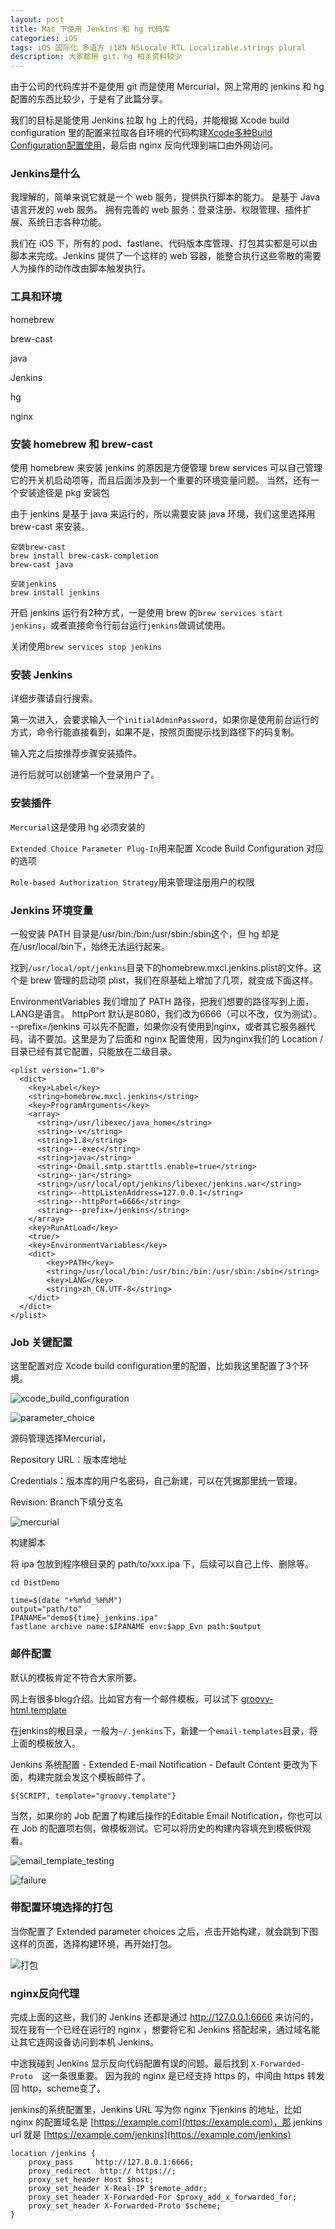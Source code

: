 ```yaml
---
layout: post
title: Mac 下使用 Jenkins 和 hg 代码库
categories: iOS
tags: iOS 国际化 多语方 i18N NSLocale RTL Localizable.strings plural
description: 大家都用 git，hg 相关资料较少
---
```


由于公司的代码库并不是使用 git 而是使用 Mercurial，网上常用的 jenkins 和 hg 配置的东西比较少，于是有了此篇分享。

我们的目标是能使用 Jenkins 拉取 hg 上的代码，并能根据 Xcode build configuration 里的配置来拉取各自环境的代码构建[Xcode多种Build Configuration配置使用](/ios/2015/10/05/Xcode&Configuration.html)，最后由 nginx 反向代理到端口由外网访问。

### Jenkins是什么

我理解的，简单来说它就是一个 web 服务，提供执行脚本的能力。
是基于 Java 语言开发的 web 服务。
拥有完善的 web 服务：登录注册、权限管理、插件扩展、系统日志各种功能。

我们在 iOS 下，所有的 pod、fastlane、代码版本库管理、打包其实都是可以由脚本来完成。Jenkins 提供了一个这样的 web 容器，能整合执行这些零散的需要人为操作的动作改由脚本触发执行。

### 工具和环境

homebrew

brew-cast

java

Jenkins

hg

nginx

### 安装 homebrew 和 brew-cast

使用 homebrew 来安装 jenkins 的原因是方便管理
brew services 可以自己管理它的开关机启动项等，而且后面涉及到一个重要的环境变量问题。
当然，还有一个安装途径是 pkg 安装包

由于 jenkins 是基于 java 来运行的，所以需要安装 java 环境，我们这里选择用brew-cast 来安装。

```
安装brew-cast
brew install brew-cask-completion
brew-cast java

安装jenkins
brew install jenkins
```
开启 jenkins 运行有2种方式，一是使用 brew 的```brew services start jenkins```，或者直接命令行前台运行```jenkins```做调试使用。

关闭使用```brew services stop jenkins```

### 安装 Jenkins 

详细步骤请自行搜索。

第一次进入，会要求输入一个```initialAdminPassword```，如果你是使用前台运行的方式，命令行能直接看到，如果不是，按照页面提示找到路径下的码复制。

输入完之后按推荐步骤安装插件。

进行后就可以创建第一个登录用户了。

### 安装插件

```Mercurial```这是使用 hg 必须安装的

```Extended Choice Parameter Plug-In```用来配置 Xcode Build Configuration 对应的选项

```Role-based Authorization Strategy```用来管理注册用户的权限

### Jenkins 环境变量

一般安装 PATH 目录是/usr/bin:/bin:/usr/sbin:/sbin这个，但 hg 却是在/usr/local/bin下，始终无法运行起来。

找到```/usr/local/opt/jenkins```目录下的homebrew.mxcl.jenkins.plist的文件。这个是 brew 管理的启动项 plist，我们在原基础上增加了几项，就变成下面这样。

EnvironmentVariables 我们增加了 PATH 路径，把我们想要的路径写到上面，LANG是语言。
httpPort 默认是8080，我们改为6666（可以不改，仅为测试）。
--prefix=/jenkins 可以先不配置，如果你没有使用到nginx，或者其它服务器代码，请不要加。这里是为了后面和 nginx 配置使用，因为nginx我们的 Location /目录已经有其它配置，只能放在二级目录。

```
<plist version="1.0">
  <dict>
    <key>Label</key>
    <string>homebrew.mxcl.jenkins</string>
    <key>ProgramArguments</key>
    <array>
      <string>/usr/libexec/java_home</string>
      <string>-v</string>
      <string>1.8</string>
      <string>--exec</string>
      <string>java</string>
      <string>-Dmail.smtp.starttls.enable=true</string>
      <string>-jar</string>
      <string>/usr/local/opt/jenkins/libexec/jenkins.war</string>
      <string>--httpListenAddress=127.0.0.1</string>
      <string>--httpPort=6666</string>
      <string>--prefix=/jenkins</string>
    </array>
    <key>RunAtLoad</key>
    <true/>
    <key>EnvironmentVariables</key>
    <dict>
        <key>PATH</key>
        <string>/usr/local/bin:/usr/bin:/bin:/usr/sbin:/sbin</string>
        <key>LANG</key>
        <string>zh_CN.UTF-8</string>
    </dict>
  </dict>
</plist>
```

### Job 关键配置

这里配置对应 Xcode build configuration里的配置，比如我这里配置了3个环境。

![xcode_build_configuration](/_img/20190807/xcode_build_configuration.png)


![parameter_choice](/_img/20190807/parameter_choice.png)

源码管理选择Mercurial，

Repository URL：版本库地址

Credentials：版本库的用户名密码，自己新建，可以在凭据那里统一管理。

Revision: Branch下填分支名

![mercurial](/_img/20190807/mercurial.png)

构建脚本

将 ipa 包放到程序根目录的 path/to/xxx.ipa 下，后续可以自己上传、删除等。

```
cd DistDemo

time=$(date "+%m%d_%H%M")
output="path/to"
IPANAME="demo${time}_jenkins.ipa"
fastlane archive name:$IPANAME env:$app_Evn path:$output
```

### 邮件配置
默认的模板肯定不符合大家所要。

网上有很多blog介绍。比如官方有一个邮件模板，可以试下
[groovy-html.template](https://github.com/jenkinsci/email-ext-plugin/blob/master/src/main/resources/hudson/plugins/emailext/templates/groovy-html.template)

在jenkins的根目录，一般为```~/.jenkins```下，新建一个```email-templates```目录，将上面的模板放入。

Jenkins 系统配置 - Extended E-mail Notification - Default Content 更改为下面，构建完就会发这个模板邮件了。

```
${SCRIPT, template="groovy.template"}
```

当然，如果你的 Job 配置了构建后操作的Editable Email Notification，你也可以在 Job 的配置项右侧，做模板测试。它可以将历史的构建内容填充到模板供观看。

![email_template_testing](/_img/20190807/email_template_testing.png)

![failure](/_img/20190807/failure.png)


### 带配置环境选择的打包

当你配置了 Extended parameter choices 之后，点击开始构建，就会跳到下图这样的页面，选择构建环境，再开始打包。

![打包](/_img/20190807/打包.png)

### nginx反向代理

完成上面的这些，我们的 Jenkins 还都是通过 http://127.0.0.1:6666 来访问的，现在我有一个已经在运行的 nginx ，想要将它和 Jenkins 搭配起来，通过域名能让其它连网设备访问到本机 Jenkins。

中途我碰到 Jenkins 显示反向代码配置有误的问题。最后找到 ```X-Forwarded-Proto  ```这一条很重要。
因为我的 nginx 是已经支持 https 的，中间由 https 转发回 http，scheme变了。

jenkins的系统配置里，Jenkins URL 写为你 nginx 下jenkins 的地址，比如 nginx 的配置域名是 [https://example.com](https://example.com)，那 jenkins url 就是 [https://example.com/jenkins](https://example.com/jenkins)

```
location /jenkins {
	proxy_pass     http://127.0.0.1:6666;
	proxy_redirect  http:// https://;
	proxy_set_header Host $host;
	proxy_set_header X-Real-IP $remote_addr;
	proxy_set_header X-Forwarded-For $proxy_add_x_forwarded_for;
	proxy_set_header X-Forwarded-Proto $scheme;
}
```